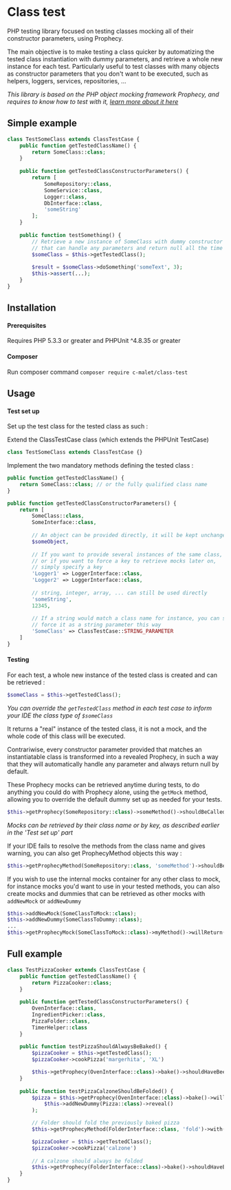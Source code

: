 # Class test

PHP testing library focused on testing classes mocking all of their constructor parameters, using Prophecy.

The main objective is to make testing a class quicker by automatizing the tested class instantiation with dummy parameters, and retrieve a whole new instance for each test.
Particularly useful to test classes with many objects as constructor parameters that you don't want to be executed, such as helpers, loggers, services, repositories, ...

_This library is based on the PHP object mocking framework Prophecy, and requires to know how to test with it, [learn more about it here](https://github.com/phpspec/prophecy)_

## Simple example

```php
class TestSomeClass extends ClassTestCase {
    public function getTestedClassName() {
        return SomeClass::class;
    }
    
    public function getTestedClassConstructorParameters() {
        return [
            SomeRepository::class,
            SomeService::class,
            Logger::class,
            DbInterface::class,
            'someString'
        ];
    }
    
    public function testSomething() {
        // Retrieve a new instance of SomeClass with dummy constructor parameters
        // that can handle any parameters and return null all the time
        $someClass = $this->getTestedClass();
        
        $result = $someClass->doSomething('someText', 3);
        $this->assert(...);
    }
}
```

## Installation 

#### Prerequisites 

Requires PHP 5.3.3 or greater and PHPUnit ^4.8.35 or greater

#### Composer

Run composer command `composer require c-malet/class-test`

## Usage

#### Test set up

Set up the test class for the tested class as such :

Extend the ClassTestCase class (which extends the PHPUnit TestCase)
```php
class TestSomeClass extends ClassTestCase {}

```

Implement the two mandatory methods defining the tested class :
```php
public function getTestedClassName() {
    return SomeClass::class; // or the fully qualified class name
}

public function getTestedClassConstructorParameters() {
    return [
        SomeClass::class,
        SomeInterface::class,
        
        // An object can be provided directly, it will be kept unchanged
        $someObject, 
        
        // If you want to provide several instances of the same class,
        // or if you want to force a key to retrieve mocks later on, 
        // simply specify a key
        'Logger1' => LoggerInterface::class, 
        'Logger2' => LoggerInterface::class,
        
        // string, integer, array, ... can still be used directly
        'someString',
        12345,
        
        // If a string would match a class name for instance, you can still
        // force it as a string parameter this way
        'SomeClass' => ClassTestCase::STRING_PARAMETER
    ]
}
```

#### Testing

For each test, a whole new instance of the tested class is created and can be retrieved :

```php
$someClass = $this->getTestedClass();
```

_You can override the `getTestedClass` method in each test case to inform your IDE the class type of `$someClass`_

It returns a "real" instance of the tested class, it is not a mock, and the whole code of this class will be executed.

Contrariwise, every constructor parameter provided that matches an instantiatable class is transformed into a revealed Prophecy, in such a way that they will automatically handle any parameter and always return null by default.

These Prophecy mocks can be retrieved anytime during tests, to do anything you could do with Prophecy alone, using the `getMock` method,
allowing you to override the default dummy set up as needed for your tests.

```php
$this->getProphecy(SomeRepository::class)->someMethod()->shouldBeCalled(1);
```  

_Mocks can be retrieved by their class name or by key, as described earlier in the 'Test set up' part_

If your IDE fails to resolve the methods from the class name and gives warning, you can also get ProphecyMethod objects this way :

```php
$this->getProphecyMethod(SomeRepository::class, 'someMethod')->shouldBeCalled(1);
```

If you wish to use the internal mocks container for any other class to mock, for instance mocks you'd want to use in your tested methods, you can also create mocks and dummies that can be retrieved as other mocks with `addNewMock` or `addNewDummy`

```php
$this->addNewMock(SomeClassToMock::class);
$this->addNewDummy(SomeClassToDummy::class);
...
$this->getProphecyMock(SomeClassToMock::class)->myMethod()->willReturn(true);
```

## Full example 

```php
class TestPizzaCooker extends ClassTestCase {
    public function getTestedClassName() {
        return PizzaCooker::class;
    }
    
    public function getTestedClassConstructorParameters() {
        OvenInterface::class,
        IngredientPicker::class,
        PizzaFolder::class,
        TimerHelper::class
    }
    
    public function testPizzaShouldAlwaysBeBaked() {
        $pizzaCooker = $this->getTestedClass();
        $pizzaCooker->cookPizza('margerhita', 'XL')

        $this->getProphecy(OvenInterface::class)->bake()->shouldHaveBeenCalled(1);
    }
    
    public function testPizzaCalzoneShouldBeFolded() {
        $pizza = $this->getProphecy(OvenInterface::class)->bake()->willReturn(
            $this->addNewDummy(Pizza::class)->reveal()
        );

        // Folder should fold the previously baked pizza 
        $this->getProphecyMethod(FolderInterface::class, 'fold')->with([$pizza->reveal]);

        $pizzaCooker = $this->getTestedClass();
        $pizzaCooker->cookPizza('calzone')
        
        // A calzone should always be folded
        $this->getProphecy(FolderInterface::class)->bake()->shouldHaveBeenCalled(1);
    }
}
```
